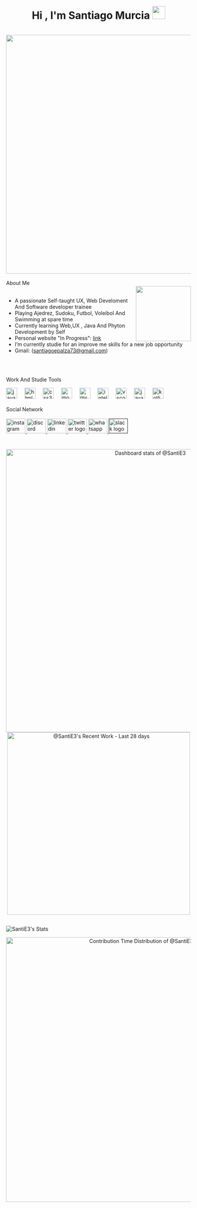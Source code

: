 <h1 align="center">Hi , I'm Santiago Murcia <img src="https://media.giphy.com/media/hvRJCLFzcasrR4ia7z/giphy.gif" width="35"></h1>
<p align="center">

</p>


<br>
<img align="" height="650" src="https://i.pinimg.com/originals/c2/51/30/c2513017b73a2bc2c65a56bd55d0ef47.gif"  />
</br>




<br>
About Me
</br>

<img align="right" height="150" src="https://i.pinimg.com/originals/bb/72/3d/bb723dab868fa44510e4882f15a0f63c.gif"  />

<br>

- A passionate Self-taught UX, Web Develoment And Software developer trainee
- Playing Ajedrez, Sudoku, Futbol, Voleibol And Swimming  at spare time
- Currently learning Web,UX , Java And Phyton Development by Self
- Personal website "In Progress": [link]()
- I’m currently studie for an improve me skills for a new job opportunity
- Gmail: (santiagoepalza73@gmail.com)
  

<br>

<br>
  












Work And Studie Tools
<div align="left">
  <img src="https://cdn.jsdelivr.net/gh/devicons/devicon/icons/javascript/javascript-original.svg" height="30" alt="javascript logo"  />
  <img width="12" />

  <img src="https://cdn.jsdelivr.net/gh/devicons/devicon/icons/html5/html5-original.svg" height="30" alt="html5 logo"  />
  <img width="12" />
  
  <img src="https://cdn.jsdelivr.net/gh/devicons/devicon/icons/css3/css3-original.svg" height="30" alt="css3 logo"  />
  <img width="12" />
  
  <img src="https://cdn.jsdelivr.net/gh/devicons/devicon/icons/mongodb/mongodb-original.svg" height="30" alt="mongodb logo"  />
  <img width="12" />
  
  <img src="https://cdn.jsdelivr.net/gh/devicons/devicon/icons/mysql/mysql-original.svg" height="30" alt="mysql logo"  />
  <img width="12" />
  
  <img src="https://cdn.jsdelivr.net/gh/devicons/devicon/icons/intellij/intellij-original.svg" height="30" alt="intellij logo"  />
  <img width="12" />
  
  <img src="https://cdn.jsdelivr.net/gh/devicons/devicon/icons/vscode/vscode-original.svg" height="30" alt="vscode logo"  />
  <img width="12" />
  
  <img src="https://cdn.jsdelivr.net/gh/devicons/devicon/icons/java/java-original.svg" height="30" alt="java logo"  />
  <img width="12" />
  
  <img src="https://cdn.jsdelivr.net/gh/devicons/devicon/icons/kotlin/kotlin-original.svg" height="30" alt="kotlin logo"  />
  
</div>



<br>
Social Network
</br>
<br>
<div>
 <a href="https://www.instagram.com/santigo.iidk/" target="_blank">
<img src="https://raw.githubusercontent.com/maurodesouza/profile-readme-generator/master/src/assets/icons/social/instagram/default.svg" width="52" height="40" alt="instagram logo"  />
 </a>
  <a href="https://discord.gg/santiago_murcia" target="_blank">
  <img src="https://raw.githubusercontent.com/maurodesouza/profile-readme-generator/master/src/assets/icons/social/discord/default.svg" width="52" height="40" alt="discord logo"  />  <a/>

    
   <a href="https://www.linkedin.com/in/santiago-epalza-murcia-764617304?" target="_blank">
<img src="https://raw.githubusercontent.com/maurodesouza/profile-readme-generator/master/src/assets/icons/social/linkedin/default.svg" width="52" height="40" alt="linkedin logo"  />  <a/>

  <a href="https://x.com/Blood__Moonn?t=ZoWeIWuRpYC3jo6_GDezmQ&s=08" target="_blank">
 <img src="https://raw.githubusercontent.com/maurodesouza/profile-readme-generator/master/src/assets/icons/social/twitter/default.svg" width="52" height="40" alt="twitter logo"  />
  </a>

   <a href="https://wa.me/+57 3203906389" target="_blank">
    <img src="https://raw.githubusercontent.com/maurodesouza/profile-readme-generator/master/src/assets/icons/social/whatsapp/default.svg" width="52" height="40" alt="whatsapp logo"  />
   </a>
   
   <a href="" target="_blank">
  <img src="https://raw.githubusercontent.com/maurodesouza/profile-readme-generator/master/src/assets/icons/social/slack/default.svg" width="52" height="40" alt="slack logo"  />
   </a>
  
</div>
  
</div>
</br>



###






<!-- Copy-paste in your Readme.md file -->

<a href="https://next.ossinsight.io/widgets/official/compose-user-dashboard-stats?user_id=167112758" target="_blank" style="display: block" align="center">
  <picture>
    <source media="(prefers-color-scheme: dark)" srcset="https://next.ossinsight.io/widgets/official/compose-user-dashboard-stats/thumbnail.png?user_id=167112758&image_size=auto&color_scheme=dark" width="771" height="auto">
    <img alt="Dashboard stats of @SantiE3" src="https://next.ossinsight.io/widgets/official/compose-user-dashboard-stats/thumbnail.png?user_id=167112758&image_size=auto&color_scheme=light" width="771" height="auto">
  </picture>
</a>

<!-- Made with [OSS Insight](https://ossinsight.io/) -->




<!-- Copy-paste in your Readme.md file -->

<a href="https://next.ossinsight.io/widgets/official/compose-currently-working-on?user_id=167112758&activity_type=all" target="_blank" style="display: block" align="center">
  <picture>
    <source media="(prefers-color-scheme: dark)" srcset="https://next.ossinsight.io/widgets/official/compose-currently-working-on/thumbnail.png?user_id=167112758&activity_type=all&image_size=auto&color_scheme=dark" width="497.5" height="auto">
    <img alt="@SantiE3's Recent Work - Last 28 days" src="https://next.ossinsight.io/widgets/official/compose-currently-working-on/thumbnail.png?user_id=167112758&activity_type=all&image_size=auto&color_scheme=light" width="497.5" height="auto">
  </picture>
</a>

<!-- Made with [OSS Insight](https://ossinsight.io/) -->

##

![SantiE3's Stats](https://github-readme-stats.vercel.app/api?username=SantiE3&theme=vue-dark&show_icons=true&hide_border=true&count_private=true)


<!-- Copy-paste in your Readme.md file -->

<a href="https://next.ossinsight.io/widgets/official/analyze-user-contribution-time-distribution?user_id=167112758&period=all_times" target="_blank" style="display: block" align="center">
  <picture>
    <source media="(prefers-color-scheme: dark)" srcset="https://next.ossinsight.io/widgets/official/analyze-user-contribution-time-distribution/thumbnail.png?user_id=167112758&period=all_times&image_size=auto&color_scheme=dark" width="721" height="auto">
    <img alt="Contribution Time Distribution of @SantiE3" src="https://next.ossinsight.io/widgets/official/analyze-user-contribution-time-distribution/thumbnail.png?user_id=167112758&period=all_times&image_size=auto&color_scheme=light" width="721" height="auto">
  </picture>
</a>

<!-- Made with [OSS Insight](https://ossinsight.io/) -->


###

<div align="left">











